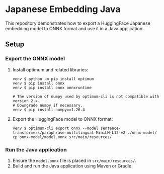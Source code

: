 # Japanese Embedding Java

This repository demonstrates how to export a HuggingFace Japanese embedding model to ONNX format and use it in a Java application.

## Setup

### Export the ONNX model

1. Install optimum and related libraries:

    ```shell
    venv $ python -m pip install optimum
    venv $ pip install onnx
    venv $ pip install onnx onnxruntime
    
    # The version of numpy used by optimum-cli is not compatible with version 2.x.
    # Downgrade numpy if necessary.
    venv $ pip install numpy==1.26.4
     ```

2. Export the HuggingFace model to ONNX format:

    ```shell
    venv $ optimum-cli export onnx --model sentence-transformers/paraphrase-multilingual-MiniLM-L12-v2 ./onnx-model/
    cp onnx-model/model.onnx src/main/resources/
    ```

### Run the Java application
1. Ensure the `model.onnx` file is placed in `src/main/resources/`.
2. Build and run the Java application using Maven or Gradle.